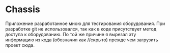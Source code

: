 # Chassis
Приложение разработанное мною для тестирования оборудования.
При разработке git не использовался, так как в коде присутствует метод доступа к оборудованию.
По той же причине я вырезал эту информацию из кода (обозначил как //скрыто) прежде чем загрузить проект сюда.
